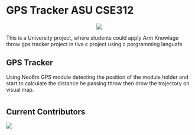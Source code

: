 
# GPS Tracker ASU CSE312

<p align="center">
    <img src="http://pngimg.com/uploads/gps/gps_PNG29.png">
</p>

</p>


This is a University project, where students could apply Arm Knowlage throw gps tracker project in tiva c project using c porgramming languafe 



## GPS Tracker
Using Neo6m GPS module detecting the position of the module holder and start to calculate the distance he passing throw then drow the trajectory on visual map.




#

## Current Contributors
<a href="https://github.com/MoAmrYehia/TMS/graphs/contributors">
    
  <img src="https://contributors-img.web.app/image?repo=MohamedRazzk/Micro_CSE312_ARM_GPS" />
</a>
